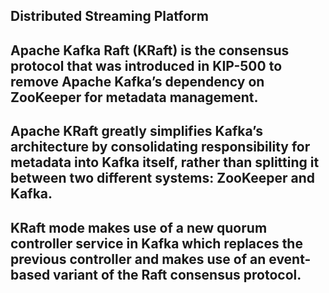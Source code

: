 ## Distributed Streaming Platform

## Apache Kafka Raft (KRaft) is the consensus protocol that was introduced in KIP-500 to remove Apache Kafka’s dependency on ZooKeeper for metadata management.

## Apache KRaft greatly simplifies Kafka’s architecture by consolidating responsibility for metadata into Kafka itself, rather than splitting it between two different systems: ZooKeeper and Kafka.

## KRaft mode makes use of a new quorum controller service in Kafka which replaces the previous controller and makes use of an event-based variant of the Raft consensus protocol.
